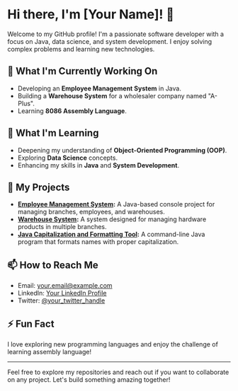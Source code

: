 # Hi there, I'm [Your Name]! 👋

Welcome to my GitHub profile! I'm a passionate software developer with a focus on Java, data science, and system development. I enjoy solving complex problems and learning new technologies.

## 🔭 What I'm Currently Working On

- Developing an **Employee Management System** in Java.
- Building a **Warehouse System** for a wholesaler company named "A-Plus".
- Learning **8086 Assembly Language**.

## 🌱 What I'm Learning

- Deepening my understanding of **Object-Oriented Programming (OOP)**.
- Exploring **Data Science** concepts.
- Enhancing my skills in **Java** and **System Development**.

## 💼 My Projects

- **[Employee Management System](https://github.com/your_username/employee-management-system):** A Java-based console project for managing branches, employees, and warehouses.
- **[Warehouse System](https://github.com/your_username/warehouse-system):** A system designed for managing hardware products in multiple branches.
- **[Java Capitalization and Formatting Tool](https://github.com/your_username/name-formatting):** A command-line Java program that formats names with proper capitalization.

## 📫 How to Reach Me

- Email: your.email@example.com
- LinkedIn: [Your LinkedIn Profile](https://www.linkedin.com/in/your-linkedin/)
- Twitter: [@your_twitter_handle](https://twitter.com/your_twitter_handle)

## ⚡ Fun Fact

I love exploring new programming languages and enjoy the challenge of learning assembly language!

---

Feel free to explore my repositories and reach out if you want to collaborate on any project. Let's build something amazing together!

